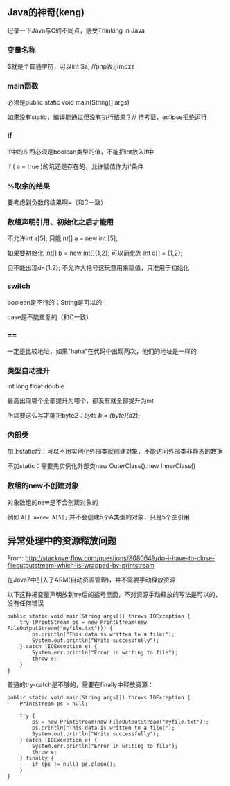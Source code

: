 ## Java的神奇(keng)

记录一下Java与C的不同点，感受Thinking in Java

### 变量名称

$就是个普通字符，可以int $a; //php表示mdzz

### main函数

必须是public static void main(String[] args)

如果没有static，编译能通过但没有执行结果？// 待考证，eclipse拒绝运行

### if

if中的东西必须是boolean类型的值，不能把int放入if中

if ( a = true )的坑还是存在的，允许赋值作为if条件

### %取余的结果

要考虑到负数的结果啊~（和C一致）

### 数组声明引用、初始化之后才能用

不允许int a[5]; 只能int[] a = new int [5];

如果要初始化 int[] b = new int[]{1,2}; 可以简化为 int c[] = {1,2};

但不能出现d={1,2}; 不允许大括号这玩意用来赋值，只准用于初始化

### switch

boolean是不行的；String是可以的！

case是不能重复的（和C一致）

### ==

一定是比较地址，如果"haha"在代码中出现两次，他们的地址是一样的

### 类型自动提升

int long float double

最高出现哪个全部提升为哪个，都没有就全部提升为int

所以要这么写才能把byte*2：byte b = (byte)(a*2);

### 内部类

加上static后：可以不用实例化外部类就创建对象，不能访问外部类非静态的数据

不加static：需要先实例化外部类new OuterClass().new InnerClass()

### 数组的new不创建对象

对象数组的new是不会创建对象的

例如 `A[] a=new A[5];` 并不会创建5个A类型的对象，只是5个空引用

## 异常处理中的资源释放问题

From: http://stackoverflow.com/questions/8080649/do-i-have-to-close-fileoutputstream-which-is-wrapped-by-printstream

在Java7中引入了ARM(自动资源管理)，并不需要手动释放资源

以下这种把变量声明放到try后的括号里面，不对资源手动释放的写法是可以的，没有任何错误

```
public static void main(String args[]) throws IOException { 
    try (PrintStream ps = new PrintStream(new FileOutputStream("myfile.txt"))) {
        ps.println("This data is written to a file:");
        System.out.println("Write successfully");
    } catch (IOException e) {
        System.err.println("Error in writing to file");
        throw e;
    }
}
```

普通的try-catch是不够的，需要在finally中释放资源：

```
public static void main(String args[]) throws IOException { 
    PrintStream ps = null;

    try {
        ps = new PrintStream(new FileOutputStream("myfile.txt"));
        ps.println("This data is written to a file:");
        System.out.println("Write successfully");
    } catch (IOException e) {
        System.err.println("Error in writing to file");
        throw e;
    } finally {
        if (ps != null) ps.close();
    }
}
```